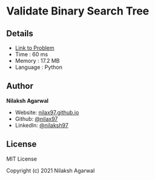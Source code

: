 # Validate Binary Search Tree


## Details

* [Link to Problem](https://leetcode.com/problems/validate-binary-search-tree/)
* Time : 60 ms
* Memory : 17.2 MB
* Language : Python

## Author

**Nilaksh Agarwal**

* Website: [nilax97.github.io](https://nilax97.github.io/)
* Github: [@nilax97](https://github.com/nilax97)
* LinkedIn: [@nilaksh97](https://linkedin.com/in/nilaksh97)

## License

MIT License

Copyright (c) 2021 Nilaksh Agarwal
